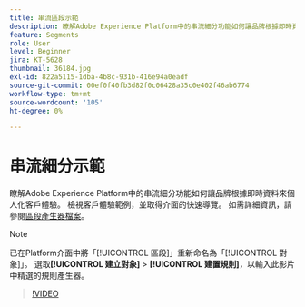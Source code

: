 ```yaml
---
title: 串流區段示範
description: 瞭解Adobe Experience Platform中的串流細分功能如何讓品牌根據即時資料來個人化客戶體驗。 檢視客戶體驗範例，並取得介面的快速導覽。
feature: Segments
role: User
level: Beginner
jira: KT-5628
thumbnail: 36184.jpg
exl-id: 822a5115-1dba-4b8c-931b-416e94a0eadf
source-git-commit: 00ef0f40fb3d82f0c06428a35c0e402f46ab6774
workflow-type: tm+mt
source-wordcount: '105'
ht-degree: 0%

---
```


# 串流細分示範

瞭解Adobe Experience Platform中的串流細分功能如何讓品牌根據即時資料來個人化客戶體驗。 檢視客戶體驗範例，並取得介面的快速導覽。 如需詳細資訊，請參閱[區段產生器檔案](https://experienceleague.adobe.com/docs/experience-platform/segmentation/ui/segment-builder.html)。

>[!NOTE]
>
> 已在Platform介面中將「[!UICONTROL 區段]」重新命名為「[!UICONTROL 對象]」。 選取&#x200B;**[!UICONTROL 建立對象]** > **[!UICONTROL 建置規則]**，以輸入此影片中精選的規則產生器。

>[!VIDEO](https://video.tv.adobe.com/v/36184?learn=on)


